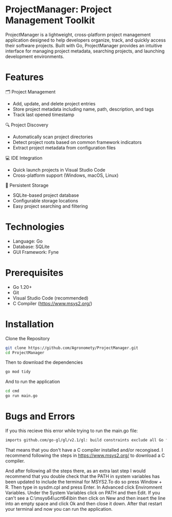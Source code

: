 # ProjectManager: Project Management Toolkit


ProjectManager is a lightweight, cross-platform project management application designed to help developers organize, track, and quickly access their software projects. 
Built with Go, ProjectManager provides an intuitive interface for managing project metadata, searching projects, and launching development environments.



# Features

🗂️ Project Management

* Add, update, and delete project entries
* Store project metadata including name, path, description, and tags
* Track last opened timestamp



🔍 Project Discovery

* Automatically scan project directories
* Detect project roots based on common framework indicators
* Extract project metadata from configuration files


💻 IDE Integration

* Quick launch projects in Visual Studio Code
* Cross-platform support (Windows, macOS, Linux)


💾 Persistent Storage

* SQLite-based project database
* Configurable storage locations
* Easy project searching and filtering

# Technologies

* Language: Go
* Database: SQLite
* GUI Framework: Fyne


# Prerequisites

* Go 1.20+
* Git
* Visual Studio Code (recommended)
* C Compiler (https://www.msys2.org/)

# Installation

Clone the Repository

```bash
git clone https://github.com/Agronomety/ProjectManager.git
cd ProjectManager
```

Then to download the dependencies
```bash
go mod tidy
```

And to run the application
```bash
cd cmd
go run main.go
```

# Bugs and Errors
If you this recieve this error while trying to run the main.go file:

```bash
imports github.com/go-gl/gl/v2.1/gl: build constraints exclude all Go files in...
```

That means that you don't have a C compiler installed and/or recongised. 
I recommend following the steps in https://www.msys2.org/ to download a C compiler.

And after following all the steps there, as an extra last step I would recommend that
you double check that the PATH in system variables has been updated to include the 
terminal for MSYS2.To do so press Window + R. Then type in sysdm.cpl and press Enter. 
In Advanced click Enviromnent Variables. Under the System Variables click on PATH and 
then Edit. If you can't see a C:\msys64\ucrt64\bin then click on New and then insert
the line into an empty space and click Ok and then close it down. After that restart
your terminal and now you can run the application.

